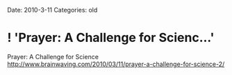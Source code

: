 Date: 2010-3-11
Categories: old

# ! 'Prayer: A Challenge for Scienc...'

Prayer: A Challenge for Science <a href="http://www.brainwaving.com/2010/03/11/prayer-a-challenge-for-science-2/" rel="nofollow">http://www.brainwaving.com/2010/03/11/prayer-a-challenge-for-science-2/</a>
